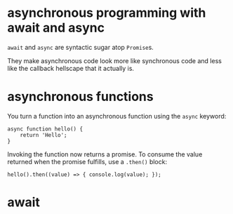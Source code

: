 # asynchronous programming with await and async

`await` and `async` are syntactic sugar atop `Promise`s.

They make asynchronous code look more like synchronous code and less
like the callback hellscape that it actually is.

# asynchronous functions

You turn a function into an asynchronous function using the `async`
keyword:

```
async function hello() {
    return 'Hello';
}
```

Invoking the function now returns a promise.  To consume the value
returned when the promise fulfills, use a `.then()` block:

```
hello().then((value) => { console.log(value); });
```

# await


